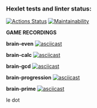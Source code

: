 ### Hexlet tests and linter status:
[![Actions Status](https://github.com/Nerio01/frontend-project-44/actions/workflows/hexlet-check.yml/badge.svg)](https://github.com/Nerio01/frontend-project-44/actions)
[![Maintainability](https://api.codeclimate.com/v1/badges/b5a033d18b26753bdf80/maintainability)](https://codeclimate.com/github/Nerio01/frontend-project-44/maintainability)

**GAME RECORDINGS**  

**brain-even**  [![asciicast](https://asciinema.org/a/621853.svg)](https://asciinema.org/a/621853) 

**brain-calc** [![asciicast](https://asciinema.org/a/621855.svg)](https://asciinema.org/a/621855)

**brain-gcd** [![asciicast](https://asciinema.org/a/621857.svg)](https://asciinema.org/a/621857) 

**brain-progression** [![asciicast](https://asciinema.org/a/621854.svg)](https://asciinema.org/a/621854)

**brain-prime** [![asciicast](https://asciinema.org/a/621856.svg)](https://asciinema.org/a/621856)  

le dot
